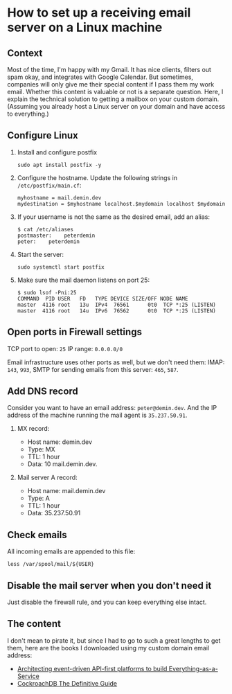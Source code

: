 # How to set up a receiving email server on a Linux machine

## Context

Most of the time, I'm happy with my Gmail.
It has nice clients, filters out spam okay, and integrates with Google Calendar.
But sometimes, companies will only give me their special content if I pass them my work email.
Whether this content is valuable or not is a separate question.
Here, I explain the technical solution to getting a mailbox on your custom domain.
(Assuming you already host a Linux server on your domain and have access to everything.)

## Configure Linux

1. Install and configure postfix

   ```
   sudo apt install postfix -y
   ```

2. Configure the hostname. Update the following strings in `/etc/postfix/main.cf`:

   ```
   myhostname = mail.demin.dev
   mydestination = $myhostname localhost.$mydomain localhost $mydomain
   ```

3. If your username is not the same as the desired email, add an alias:

   ```
   $ cat /etc/aliases
   postmaster:    peterdemin
   peter:    peterdemin
   ```

4. Start the server:

   ```
   sudo systemctl start postfix
   ```

5. Make sure the mail daemon listens on port 25:

   ```
   $ sudo lsof -Pni:25
   COMMAND  PID USER   FD   TYPE DEVICE SIZE/OFF NODE NAME
   master  4116 root   13u  IPv4  76561      0t0  TCP *:25 (LISTEN)
   master  4116 root   14u  IPv6  76562      0t0  TCP *:25 (LISTEN)
   ```

## Open ports in Firewall settings

TCP port to open: `25`
IP range: `0.0.0.0/0`

Email infrastructure uses other ports as well, but we don't need them:
IMAP: `143`, `993`, SMTP for sending emails from this server: `465`, `587`.

## Add DNS record

Consider you want to have an email address: `peter@demin.dev`.
And the IP address of the machine running the mail agent is `35.237.50.91`.

1. MX record:
   - Host name: demin.dev
   - Type: MX
   - TTL: 1 hour
   - Data: 10 mail.demin.dev.

2. Mail server A record:
   - Host name: mail.demin.dev
   - Type: A
   - TTL: 1 hour
   - Data: 35.237.50.91 

## Check emails

All incoming emails are appended to this file:

```
less /var/spool/mail/${USER}
```

## Disable the mail server when you don't need it

Just disable the firewall rule, and you can keep everything else intact.

## The content

I don't mean to pirate it, but since I had to go to such a great lengths to get them,
here are the books I downloaded using my custom domain email address:

- [Architecting event-driven API-first platforms to build Everything-as-a-Service](/_static/aws-eaas.pdf)
- [CockroachDB The Definitive Guide](/_static/cockroachdb.pdf)

